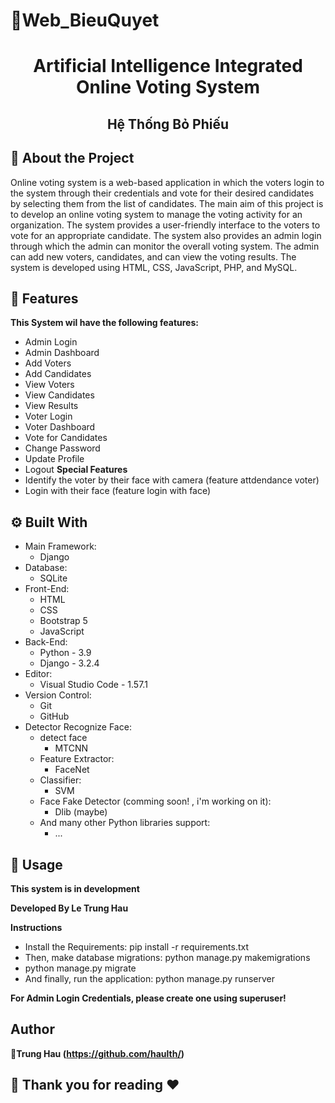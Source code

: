 # 📃Web_BieuQuyet
 <h1 align="center">Artificial Intelligence Integrated Online Voting System</h1> 
 <h2 align="center">Hệ Thống Bỏ Phiếu</h2> 

## :star2: About the Project

  Online voting system is a web-based application in which the voters login to the system through their credentials and vote for their desired candidates by selecting them from the list of candidates. The main aim of this project is to develop an online voting system to manage the voting activity for an organization. The system provides a user-friendly interface to the voters to vote for an appropriate candidate. The system also provides an admin login through which the admin can monitor the overall voting system. The admin can add new voters, candidates, and can view the voting results. The system is developed using HTML, CSS, JavaScript, PHP, and MySQL.

## :star2: Features

  **This System wil have the following features:**
  - Admin Login
  - Admin Dashboard
  - Add Voters
  - Add Candidates
  - View Voters
  - View Candidates
  - View Results
  - Voter Login
  - Voter Dashboard
  - Vote for Candidates
  - Change Password
  - Update Profile
  - Logout
  **Special Features**
  - Identify the voter by their face with camera (feature attdendance voter)
  - Login with their face (feature login with face)


## :gear: Built With

- Main Framework:
  - Django
- Database:
  - SQLite
- Front-End:
  - HTML
  - CSS
  - Bootstrap 5
  - JavaScript
- Back-End:
  - Python - 3.9
  - Django - 3.2.4
- Editor:
  - Visual Studio Code - 1.57.1
- Version Control:
  - Git
  - GitHub
- Detector Recognize Face:
  - detect face
    - MTCNN
  - Feature Extractor:
    - FaceNet
  - Classifier:
    - SVM 
  - Face Fake Detector (comming soon! , i'm working on it):
    - Dlib (maybe)
  - And many other Python libraries support:
    - ...


## 🚀 Usage
  **This system is in development**

  **Developed By Le Trung Hau**

  **Instructions**
  - Install the Requirements: pip install -r requirements.txt
  - Then, make database migrations: python manage.py makemigrations
  - python manage.py migrate
  - And finally, run the application: python manage.py runserver


  **For Admin Login Credentials, please create one using superuser!**
## Author

👤**Trung Hau (https://github.com/haulth/)**


## 🤝 Thank you for reading ❤️

